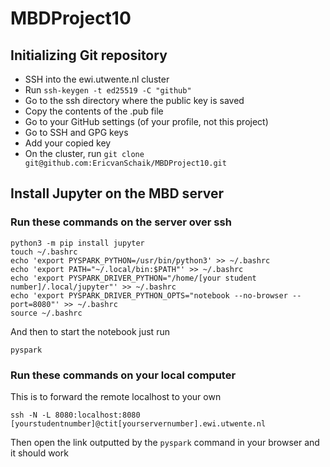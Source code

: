 # MBDProject10

## Initializing Git repository
* SSH into the ewi.utwente.nl cluster
* Run `ssh-keygen -t ed25519 -C "github"`
* Go to the ssh directory where the public key is saved
* Copy the contents of the .pub file
* Go to your GitHub settings (of your profile, not this project)
* Go to SSH and GPG keys
* Add your copied key
* On the cluster, run `git clone git@github.com:EricvanSchaik/MBDProject10.git`

## Install Jupyter on the MBD server

### Run these commands on the server over ssh
```console
python3 -m pip install jupyter
touch ~/.bashrc
echo 'export PYSPARK_PYTHON=/usr/bin/python3' >> ~/.bashrc
echo 'export PATH="~/.local/bin:$PATH"' >> ~/.bashrc
echo 'export PYSPARK_DRIVER_PYTHON="/home/[your student number]/.local/jupyter"' >> ~/.bashrc
echo 'export PYSPARK_DRIVER_PYTHON_OPTS="notebook --no-browser --port=8080"' >> ~/.bashrc
source ~/.bashrc
```

And then to start the notebook just run

```console
pyspark
```

### Run these commands on your local computer
This is to forward the remote localhost to your own
```console
ssh -N -L 8080:localhost:8080 [yourstudentnumber]@ctit[yourservernumber].ewi.utwente.nl
```

Then open the link outputted by the `pyspark` command in your browser and it should work
